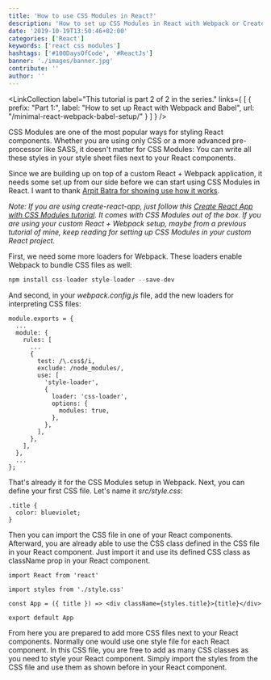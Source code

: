 ```yaml
---
title: 'How to use CSS Modules in React?'
description: 'How to set up CSS Modules in React with Webpack or Create React App. Everything you need to know to get started with CSS Modules in React ...'
date: '2019-10-19T13:50:46+02:00'
categories: ['React']
keywords: ['react css modules']
hashtags: ['#100DaysOfCode', '#ReactJs']
banner: './images/banner.jpg'
contribute: ''
author: ''
---
```


<Sponsorship />

<LinkCollection
label="This tutorial is part 2 of 2 in the series."
links={
[
{
prefix: "Part 1:",
label: "How to set up React with Webpack and Babel",
url: "/minimal-react-webpack-babel-setup/"
}
]
}
/>

CSS Modules are one of the most popular ways for styling React components. Whether you are using only CSS or a more advanced pre-processor like SASS, it doesn't matter for CSS Modules: You can write all these styles in your style sheet files next to your React components.

Since we are building up on top of a custom React + Webpack application, it needs some set up from our side before we can start using CSS Modules in React. I want to thank [Arpit Batra for showing use how it works](https://github.com/rwieruch/advanced-react-webpack-babel-setup/pull/9).

_Note: If you are using create-react-app, just follow this [Create React App with CSS Modules tutorial](/create-react-app-css-modules). It comes with CSS Modules out of the box. If you are using your custom React + Webpack setup, maybe from a previous tutorial of mine, keep reading for setting up CSS Modules in your custom React project._

First, we need some more loaders for Webpack. These loaders enable Webpack to bundle CSS files as well:

```javascript
npm install css-loader style-loader --save-dev
```

And second, in your _webpack.config.js_ file, add the new loaders for interpreting CSS files:

```javascript{6-18}
module.exports = {
  ...
  module: {
    rules: [
      ...
      {
        test: /\.css$/i,
        exclude: /node_modules/,
        use: [
          'style-loader',
          {
            loader: 'css-loader',
            options: {
              modules: true,
            },
          },
        ],
      },
    ],
  },
  ...
};
```

That's already it for the CSS Modules setup in Webpack. Next, you can define your first CSS file. Let's name it _src/style.css_:

```css{1-3}
.title {
  color: blueviolet;
}
```

Then you can import the CSS file in one of your React components. Afterward, you are already able to use the CSS class defined in the CSS file in your React component. Just import it and use its defined CSS class as className prop in your React component.

```javascript{3,6}
import React from 'react'

import styles from './style.css'

const App = ({ title }) => <div className={styles.title}>{title}</div>

export default App
```

From here you are prepared to add more CSS files next to your React components. Normally one would use one style file for each React component. In this CSS file, you are free to add as many CSS classes as you need to style your React component. Simply import the styles from the CSS file and use them as shown before in your React component.

<ReadMore label="Alternative to CSS Modules: Styled Components" link="/react-styled-components" />
